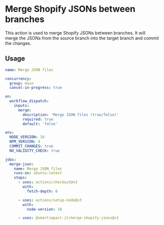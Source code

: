 # Merge Shopify JSONs between branches

This action is used to merge Shopify JSONs between branches. It will merge the JSONs from the source branch into the target branch and commit the changes.

## Usage

```yaml
name: Merge JSON files

concurrency:
  group: main
  cancel-in-progress: true

on:
  workflow_dispatch:
    inputs:
      merge:
        description: 'Merge JSON files (true/false)'
        required: true
        default: 'false'

env:
  NODE_VERSION: 18
  NPM_VERSION: 9
  COMMIT_CHANGES: true
  NO_VALIDITY_CHECK: true

jobs:
  merge-json:
    name: Merge JSON files
    runs-on: ubuntu-latest
    steps:
      - uses: actions/checkout@v3
        with:
          fetch-depth: 0

      - uses: actions/setup-node@v3
        with:
          node-version: 18

      - uses: @smartimpact-it/merge-shopify-jsons@v1

```

